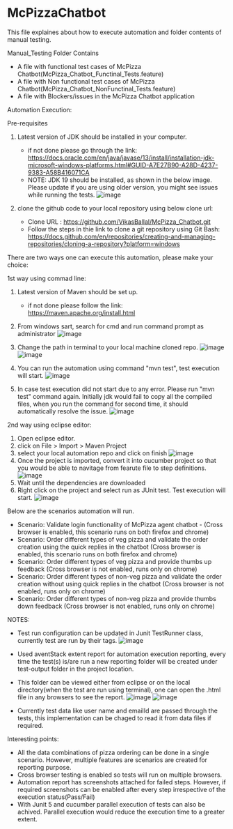 # McPizzaChatbot

This file explaines about how to execute automation and folder contents of manual testing.

Manual_Testing Folder Contains
  - A file with functional test cases of McPizza Chatbot(McPizza_Chatbot_Functinal_Tests.feature)
  - A file with Non functional test cases of McPizza Chatbot(McPizza_Chatbot_NonFunctinal_Tests.feature)
  - A file with Blockers/issues in the McPizza Chatbot application
  
Automation Execution:

Pre-requisites

1. Latest version of JDK should be installed in your computer.
     - if not done please go through the link: https://docs.oracle.com/en/java/javase/13/install/installation-jdk-microsoft-windows-platforms.html#GUID-A7E27B90-A28D-4237-9383-A58B416071CA
     - NOTE: JDK 19 should be installed, as shown in the below image. Please update if you are using older version, you might see issues while running the tests.
	![image](https://user-images.githubusercontent.com/45257587/228029799-47dbc823-0022-4b66-b454-c526b64fbf28.png)

2. clone the github code to your local repository using below clone url:
     - Clone URL : https://github.com/VikasBallal/McPizza_Chatbot.git
     - Follow the steps in thie link to clone a git repository using Git Bash: https://docs.github.com/en/repositories/creating-and-managing-repositories/cloning-a-repository?platform=windows

There are two ways one can execute this automation, please make your choice:

1st way  using commad line:

1. Latest version of Maven should be set up.
	 - if not done please follow the link: https://maven.apache.org/install.html
   
2. From windows sart, search for cmd and run command prompt as administrator
![image](https://user-images.githubusercontent.com/45257587/227979067-af4ba11c-89fd-4029-a22f-0c5742bf9f11.png)

3. Change the path in terminal to your local machine cloned repo.
![image](https://user-images.githubusercontent.com/45257587/227979963-68f73867-da5f-46f2-82a6-8f0c9ef66638.png)
![image](https://user-images.githubusercontent.com/45257587/227980092-1b95aea7-c783-4d47-b4df-5732cbeb725e.png)

4. You can run the automation using command "mvn test", test execution will start.
![image](https://user-images.githubusercontent.com/45257587/227980937-04cd2aee-1229-4096-af0e-8ba359077ee4.png)

5. In case test execution did not start due to any error. Please run "mvn test" command again. Initially jdk would fail to copy all the compiled files, when you run the command for second time, it should automatically resolve the issue.
![image](https://user-images.githubusercontent.com/45257587/228007740-3c47ef16-0b45-4458-a5bf-10fdfc01c3dd.png)


2nd way using eclipse editor:

1. Open eclipse editor.
2. click on File > Import > Maven Project
3. select your local automation repo and click on finish
   ![image](https://user-images.githubusercontent.com/45257587/227986081-0ec3bd03-5ffd-4aa8-b55e-db891ef64ced.png)
4. Once the project is imported, convert it into cucumber project so that you would be able to navitage from fearute file to step definitions.
   ![image](https://user-images.githubusercontent.com/45257587/227988660-0595ec2a-d064-456d-8474-6b7b6f2407d2.png)
5. Wait until the dependencies are downloaded
6. Right click on the project and select run as JUnit test. Test execution will start.
   ![image](https://user-images.githubusercontent.com/45257587/227989012-a9e56504-4a1e-4b56-a6b9-0400a6fc97db.png)

Below are the scenarios automation will run.

 - Scenario: Validate login functionality of McPizza agent chatbot - (Cross browser is enabled, this scenario runs on both firefox and chrome)
 - Scenario: Order different types of veg pizza and validate the order creation using the quick replies in the chatbot (Cross browser is enabled, this scenario runs on both firefox and chrome)
 - Scenario: Order different types of veg pizza and provide thumbs up feedback (Cross browser is not enabled, runs only on chrome)
 - Scenario: Order different types of non-veg pizza and validate the order creation without using quick replies in the chatbot (Cross browser is not enabled, runs only on chrome)
 - Scenario: Order different types of non-veg pizza and provide thumbs down feedback (Cross browser is not enabled, runs only on chrome)
 
 NOTES:
  - Test run configuration can be updated in Junit TestRunner class, currently test are run by their tags.
   ![image](https://user-images.githubusercontent.com/45257587/227992302-8e27204d-0de0-41f7-a9f5-0b721e4a36a4.png)
   
  - Used aventStack extent report for automation execution reporting, every time the test(s) is/are run a new reporting folder will be created under test-output folder in the project location.
  
  - This folder can be viewed either from eclipse or on the local directory(when the test are run using terminal), one can open the .html file in any browsers to see the report.
    ![image](https://user-images.githubusercontent.com/45257587/227998825-97a8ff37-898d-4980-95f4-1bd935d742d8.png)
    ![image](https://user-images.githubusercontent.com/45257587/227999122-50db6b56-a3fb-44aa-aa6b-5beb3037e781.png)
    
  - Currently test data like user name and emailId are passed through the tests, this implementation can be chaged to read it from data files if required.

Interesting points:
- All the data combinations of pizza ordering can be done in a single scenario. However, multiple features are scenarios are created for reporting purpose.
- Cross browser testing is enabled so tests will run on multiple browsers.
- Automation report has screenshots attached for failed steps. However, if required screenshots can be enabled after every step irrespective of the execution status(Pass/Fail)
- With Junit 5 and cucumber parallel execution of tests can also be achived. Parallel execution would reduce the execution time to a greater extent.


  
